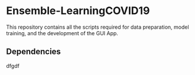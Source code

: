# Ensemble-LearningCOVID19
This repository contains all the scripts required for data preparation, model training, and the development of the GUI App.
## Dependencies <br />
dfgdf
